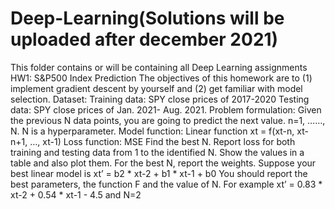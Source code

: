 # Deep-Learning(Solutions will be uploaded after december 2021)
This folder contains or will be containing all Deep Learning assignments
HW1:   S&P500 Index Prediction
The objectives of this homework are to (1) implement gradient descent by yourself and (2) get familiar with model selection.
Dataset:
Training data: SPY close prices of 2017-2020
Testing data: SPY close prices of Jan. 2021- Aug. 2021.
Problem formulation:  Given the previous N data points, you are going to predict the next value. n=1, ……, N.   N is a hyperparameter.
Model function: Linear function xt = f(xt-n, xt-n+1, …, xt-1)
Loss function: MSE
Find the best N. Report loss for both training and testing data from 1 to the identified N.  Show the values in a table and also plot them. For the best N, report the weights.
Suppose your best linear model is
xt’ = b2 * xt-2 + b1 * xt-1 + b0
You should report the best parameters, the function F and the value of N.
For example
xt’ = 0.83 * xt-2 + 0.54 *  xt-1 - 4.5 and N=2
